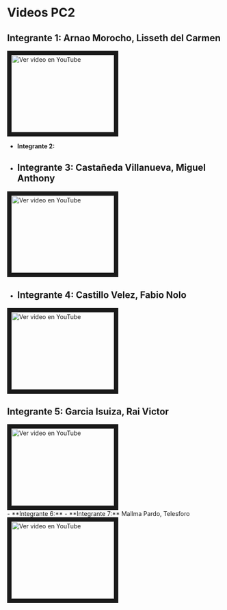 # Videos PC2

## **Integrante 1:** Arnao Morocho, Lisseth del Carmen
<div>
  <a href="https://youtu.be/fkMEv00Tr48" target="_blank">
    <img src="https://i3.ytimg.com/vi/qE7oKJBIxws/maxresdefault.jpg" alt="Ver video en YouTube" width="240" height="180" border="10" />
  </a>
</div>

- **Integrante 2:**
- ## **Integrante 3:** Castañeda Villanueva, Miguel Anthony
<div>
  <a href="https://youtu.be/e6YXwPDKQxI" target="_blank">
    <img src="https://i3.ytimg.com/vi/e6YXwPDKQxI/maxresdefault.jpg" alt="Ver video en YouTube" width="240" height="180" border="10" />
  </a>
</div>

- ## **Integrante 4:** Castillo Velez, Fabio Nolo
<div>
  <a href="https://www.youtube.com/watch?v=y8gh1GzXkxA" target="_blank">
    <img src="https://i3.ytimg.com/vi/y8gh1GzXkxA/maxresdefault.jpg" alt="Ver video en YouTube" width="240" height="180" border="10" />
  </a>
</div>

## **Integrante 5:** Garcia Isuiza, Rai Victor
<div>
  <a href="https://youtu.be/R9NYqdAQ-6c" target="_blank">
    <img src="https://i3.ytimg.com/vi/qE7oKJBIxws/maxresdefault.jpg" alt="Ver video en YouTube" width="240" height="180" border="10" />
  </a>
</div>
- **Integrante 6:**
- **Integrante 7:** Mallma Pardo, Telesforo
<div>
  <a href="https://youtu.be/CTIvRw9iTWc" target="_blank">
    <img src="https://i3.ytimg.com/vi/D4JXbOgEqhw/maxresdefault.jpg" alt="Ver video en YouTube" width="240" height="180" border="10" />
  </a>
</div>
